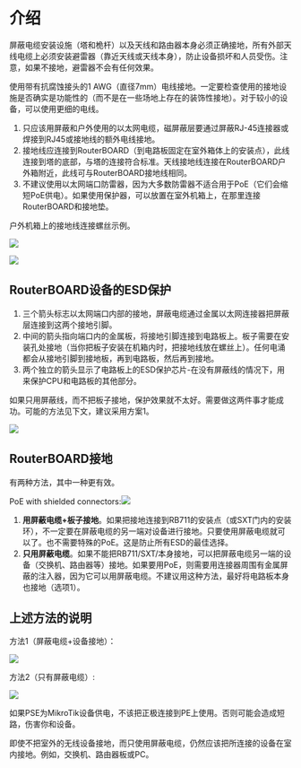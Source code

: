 # 介绍

屏蔽电缆安装设施（塔和桅杆）以及天线和路由器本身必须正确接地，所有外部天线电缆上必须安装避雷器（靠近天线或天线本身），防止设备损坏和人员受伤。注意，如果不接地，避雷器不会有任何效果。

使用带有抗腐蚀接头的1 AWG（直径7mm）电线接地。一定要检查使用的接地设施是否确实是功能性的（而不是在一些场地上存在的装饰性接地）。对于较小的设备，可以使用更细的电线。

1. 只应该用屏蔽和户外使用的以太网电缆，磁屏蔽层要通过屏蔽RJ-45连接器或焊接到RJ45或接地线的额外电线接地。
2. 接地线应连接到RouterBOARD（到电路板固定在室外箱体上的安装点），此线连接到塔的底部，与塔的连接符合标准。天线接地线连接在RouterBOARD户外箱附近，此线可与RouterBOARD接地线相同。
3. 不建议使用以太网端口防雷器，因为大多数防雷器不适合用于PoE（它们会缩短PoE供电）。如果使用保护器，可以放置在室外机箱上，在那里连接RouterBOARD和接地垫。

户外机箱上的接地线连接螺丝示例。

![](https://help.mikrotik.com/docs/download/thumbnails/53444613/image2021-1-26_11-31-35.png?version=1&modificationDate=1611653495315&api=v2)

![](https://help.mikrotik.com/docs/download/attachments/53444613/image2021-1-26_11-29-10.png?version=1&modificationDate=1611653350390&api=v2)

## RouterBOARD设备的ESD保护

1. 三个箭头标志以太网端口内部的接地，屏蔽电缆通过金属以太网连接器把屏蔽层连接到这两个接地引脚。
2. 中间的箭头指向端口内的金属板，将接地引脚连接到电路板上。板子需要在安装孔处接地（当你把板子安装在机箱内时，把接地线放在螺丝上）。任何电涌都会从接地引脚到接地板，再到电路板，然后再到接地。
3. 两个独立的箭头显示了电路板上的ESD保护芯片-在没有屏蔽线的情况下，用来保护CPU和电路板的其他部分。

如果只用屏蔽线，而不把板子接地，保护效果就不太好。需要做这两件事才能成功。可能的方法见下文，建议采用方案1。

![](https://help.mikrotik.com/docs/download/attachments/53444613/image2021-1-26_11-35-26.png?version=1&modificationDate=1611653727262&api=v2)

## RouterBOARD接地

有两种方法，其中一种更有效。

PoE with shielded connectors:![](https://help.mikrotik.com/docs/download/thumbnails/53444613/image2021-1-26_11-45-18.png?version=1&modificationDate=1611654318712&api=v2)

1. **用屏蔽电缆+板子接地**。如果把接地连接到RB711的安装点（或SXT门内的安装环），不一定要在屏蔽电缆的另一端对设备进行接地。只要使用屏蔽电缆就可以了。也不需要特殊的PoE。这是防止所有ESD的最佳选择。
2. **只用屏蔽电缆**。如果不能把RB711/SXT/本身接地，可以把屏蔽电缆另一端的设备（交换机、路由器等）接地。如果要用PoE，则需要用连接器周围有金属屏蔽的注入器，因为它可以用屏蔽电缆。不建议用这种方法，最好将电路板本身也接地（选项1）。

## 上述方法的说明

方法1（屏蔽电缆+设备接地）：

![](https://help.mikrotik.com/docs/download/attachments/53444613/Option-1.jpg?version=1&modificationDate=1611654917863&api=v2)

方法2（只有屏蔽电缆）:

![](https://help.mikrotik.com/docs/download/attachments/53444613/Option-2.jpg?version=1&modificationDate=1611654924756&api=v2)

如果PSE为MikroTik设备供电，不该把正极连接到PE上使用。否则可能会造成短路，伤害你和设备。

即使不把室外的无线设备接地，而只使用屏蔽电缆，仍然应该把所连接的设备在室内接地。例如，交换机、路由器板或PC。
